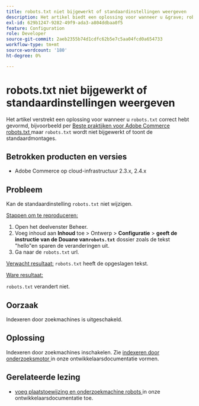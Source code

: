 ```yaml
---
title: robots.txt niet bijgewerkt of standaardinstellingen weergeven
description: Het artikel biedt een oplossing voor wanneer u &grave; robots.txt &grave; correct hebt gevormd, bijvoorbeeld per [Beste praktijken voor Adobe Commerce robots.txt](https://support.magento.com/hc/en-us/articles/360048754931) maar &grave; robots.txt &grave; wordt niet bijgewerkt of toont de standaardinstellingen.
exl-id: 629b1247-9282-49f9-ada3-a804ddbaa0f5
feature: Configuration
role: Developer
source-git-commit: 2aeb2355b74d1cdfc62b5e7c5aa04fcd0a654733
workflow-type: tm+mt
source-wordcount: '180'
ht-degree: 0%

---
```


# robots.txt niet bijgewerkt of standaardinstellingen weergeven

Het artikel verstrekt een oplossing voor wanneer u `robots.txt` correct hebt gevormd, bijvoorbeeld per [ Beste praktijken voor Adobe Commerce robots.txt ](https://support.magento.com/hc/en-us/articles/360048754931) maar `robots.txt` wordt niet bijgewerkt of toont de standaardmontages.

## Betrokken producten en versies

* Adobe Commerce op cloud-infrastructuur 2.3.x, 2.4.x

## Probleem

Kan de standaardinstelling `robots.txt` niet wijzigen.

<u> Stappen om te reproduceren:</u>

1. Open het deelvenster Beheer.
1. Voeg inhoud aan **Inhoud** toe > Ontwerp > **Configuratie** > **geeft de instructie van de Douane van`robots.txt`** dossier zoals de tekst &quot;hello&quot;en sparen de veranderingen uit.
1. Ga naar de `robots.txt` url.

<u> Verwacht resultaat:</u>
`robots.txt` heeft de opgeslagen tekst.

<u> Ware resultaat:</u>

`robots.txt` verandert niet.

## Oorzaak

Indexeren door zoekmachines is uitgeschakeld.

## Oplossing

Indexeren door zoekmachines inschakelen. Zie [ indexeren door onderzoeksmotor ](https://experienceleague.adobe.com/nl/docs/commerce-cloud-service/user-guide/configure-store/robots-sitemap#configure-indexing-by-search-engine) in onze ontwikkelaarsdocumentatie vormen.

## Gerelateerde lezing

* [ voeg plaatstoewijzing en onderzoekmachine robots ](https://experienceleague.adobe.com/nl/docs/commerce-cloud-service/user-guide/configure-store/robots-sitemap) in onze ontwikkelaarsdocumentatie toe.
